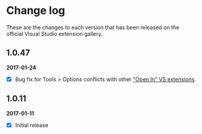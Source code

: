 # Change log

These are the changes to each version that has been released on the official Visual Studio extension gallery.

## 1.0.47

**2017-01-24** 

- [x] Bug fix for Tools > Options conflicts with other ["Open In" VS extensions](https://marketplace.visualstudio.com/search?term=trevellick&target=VS&sortBy=Relevance).

## 1.0.11

**2017-01-11**

- [x] Initial release